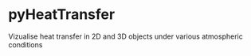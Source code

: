 # pyHeatTransfer

Vizualise heat transfer in 2D and 3D objects under various atmospheric conditions
